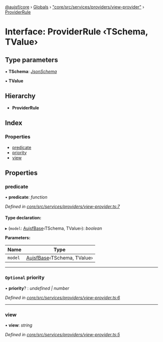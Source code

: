 [@aujsf/core](../README.md) › [Globals](../globals.md) › ["core/src/services/providers/view-provider"](../modules/_core_src_services_providers_view_provider_.md) › [ProviderRule](_core_src_services_providers_view_provider_.providerrule.md)

# Interface: ProviderRule ‹**TSchema, TValue**›

## Type parameters

▪ **TSchema**: *[JsonSchema](../modules/_core_src_models_json_schema_.md#jsonschema)*

▪ **TValue**

## Hierarchy

* **ProviderRule**

## Index

### Properties

* [predicate](_core_src_services_providers_view_provider_.providerrule.md#predicate)
* [priority](_core_src_services_providers_view_provider_.providerrule.md#optional-priority)
* [view](_core_src_services_providers_view_provider_.providerrule.md#view)

## Properties

###  predicate

• **predicate**: *function*

*Defined in [core/src/services/providers/view-provider.ts:7](https://github.com/jbockle/au-jsonschema-form/blob/master/packages/core/src/services/providers/view-provider.ts#L7)*

#### Type declaration:

▸ (`model`: [AujsfBase](../classes/_core_src_elements_aujsf_base_.aujsfbase.md)‹TSchema, TValue›): *boolean*

**Parameters:**

Name | Type |
------ | ------ |
`model` | [AujsfBase](../classes/_core_src_elements_aujsf_base_.aujsfbase.md)‹TSchema, TValue› |

___

### `Optional` priority

• **priority**? : *undefined | number*

*Defined in [core/src/services/providers/view-provider.ts:6](https://github.com/jbockle/au-jsonschema-form/blob/master/packages/core/src/services/providers/view-provider.ts#L6)*

___

###  view

• **view**: *string*

*Defined in [core/src/services/providers/view-provider.ts:5](https://github.com/jbockle/au-jsonschema-form/blob/master/packages/core/src/services/providers/view-provider.ts#L5)*
